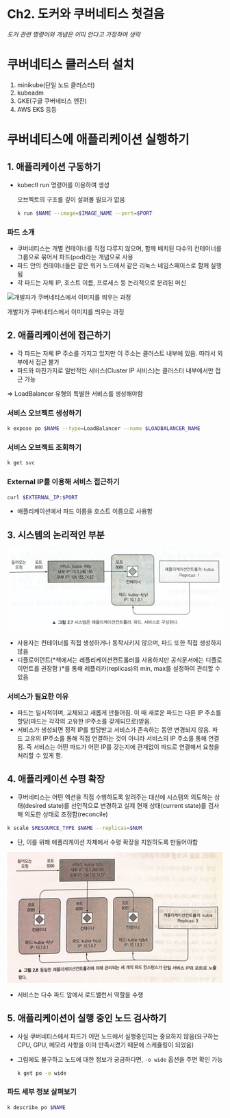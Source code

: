 # Ch2. 도커와 쿠버네티스 첫걸음

*도커 관련 명령어와 개념은 이미 안다고 가정하여 생략*

# 쿠버네티스 클러스터 설치

1. minikube(단일 노드 클러스터)
2. kubeadm
3. GKE(구글 쿠버네티스 엔진)
4. AWS EKS
등등

# 쿠버네티스에 애플리케이션 실행하기

## 1. 애플리케이션 구동하기

- kubectl run 명령어를 이용하여 생성
    
    오브젝트의 구조를 깊이 살펴볼 필요가 없음
    
    ```bash
    k run $NAME --image=$IMAGE_NAME --port=$PORT
    ```
    

### 파드 소개

- 쿠버네티스는 개별 컨테이너를 직접 다루지 않으며, 함께 배치된 다수의 컨테이너를 그룹으로 묶어서 파드(pod)라는 개념으로 사용
- 파드 안의 컨테이너들은 같은 워커 노드에서 같은 리눅스 네임스페이스로 함께 실행됨
- 각 파드는 자체 IP, 호스트 이름, 프로세스 등 논리적으로 분리된 머신

![개발자가 쿠버네티스에서 이미지를 띄우는 과정](./images/ch2_1.png)

개발자가 쿠버네티스에서 이미지를 띄우는 과정

## 2. 애플리케이션에 접근하기

- 각 파드는 자체 IP 주소를 가지고 있지만 이 주소는 클러스트 내부에 있음. 따라서 외부에서 접근 불가
- 파드와 마찬가지로 일반적인 서비스(Cluster IP 서비스)는 클러스터 내부에서만 접근 가능

⇒ LoadBalancer 유형의 특별한 서비스를 생성해야함

### 서비스 오브젝트 생성하기

```bash
k expose po $NAME --type=LoadBalancer --name $LOADBALANCER_NAME
```

### 서비스 오브젝트 조회하기

```bash
k get svc
```

### External IP를 이용해 서비스 접근하기

```bash
curl $EXTERNAL_IP:$PORT
```

- 애플리케이션에서 파드 이름을 호스트 이름으로 사용함

## 3. 시스템의 논리적인 부분

![Untitled](./images/ch2_2.png)

- 사용자는 컨테이너를 직접 생성하거나 동작시키지 않으며, 파드 또한 직접 생성하지 않음
- 디플로이먼트(*책에서는 레플리케이션컨트롤러를 사용하지만 공식문서에는 디플로이먼트를 권장함 )*를 통해 레플리카(replicas)의 min, max를 설정하여 관리할 수 있음

### 서비스가 필요한 이유

- 파드는 일시적이며, 교체되고 새롭게 만들어짐. 이 때 새로운 파드는 다른 IP 주소를 할당(파드는 각각의 고유한 IP주소를 갖게되므로)받음.
- 서비스가 생성되면 정적 IP를 할당받고 서비스가 존속하는 동안 변경되지 않음. 파드 고유의 IP주소를 통해 직접 연결하는 것이 아니라 서비스의 IP 주소를 통해 연결됨. 즉 서비스는 어떤 파드가 어떤 IP를 갖는지에 관계없이 파드로 연결해서 요청을 처리할 수 있게 함.

## 4. 애플리케이션 수평 확장

- 쿠버네티스는 어떤 액션을 직접 수행하도록 알려주는 대신에 시스템의 의도하는 상태(desired state)를 선언적으로 변경하고 실제 현재 상태(current state)를 검사해 의도한 상태로 조정함(reconcile)

```bash
k scale $RESOURCE_TYPE $NAME --replicas=$NUM
```

- 단, 이를 위해 애플리케이션 자체에서 수평 확장을 지원하도록 만들어야함

![Untitled](./images/ch2_3.png)

- 서비스는 다수 파드 앞에서 로드밸런서 역할을 수행

## 5. 애플리케이션이 실행 중인 노드 검사하기

- 사실 쿠버네티스에서 파드가 어떤 노드에서 실행중인지는 중요하지 않음(요구하는 CPU, GPU, 메모리 사항을 이미 만족시켰기 때문에 스케쥴링이 되었음)
- 그럼에도 불구하고 노드에 대한 정보가 궁금하다면, `-o wide` 옵션을 주면 확인 가능
    
    ```bash
    k get po -o wide
    ```
    

### 파드 세부 정보 살펴보기

```bash
k describe po $NAME
```